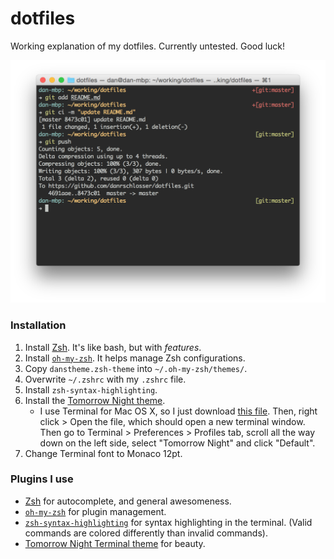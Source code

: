 # dotfiles

Working explanation of my dotfiles.  Currently untested. Good luck!  

![My Terminal Setup](img/terminal.png)

### Installation

1. Install [Zsh](http://www.zsh.org/). It's like bash, but with *features*.
2. Install [`oh-my-zsh`](https://github.com/robbyrussell/oh-my-zsh). It helps manage Zsh configurations.
3. Copy `danstheme.zsh-theme` into `~/.oh-my-zsh/themes/`.
4. Overwrite `~/.zshrc` with my `.zshrc` file.
5. Install `zsh-syntax-highlighting`.
6. Install the [Tomorrow Night theme](https://github.com/chriskempson/tomorrow-theme).  
    - I use Terminal for Mac OS X, so I just download [this file](https://raw.githubusercontent.com/chriskempson/tomorrow-theme/master/OS%20X%20Terminal/Tomorrow%20Night.terminal).  Then, right click > Open the file, which should open a new terminal window.  Then go to Terminal > Preferences > Profiles tab, scroll all the way down on the left side, select "Tomorrow Night" and click "Default".
7. Change Terminal font to Monaco 12pt.  

### Plugins I use

- [Zsh](http://www.zsh.org/) for autocomplete, and general awesomeness.
- [`oh-my-zsh`](https://github.com/robbyrussell/oh-my-zsh) for plugin management.
- [`zsh-syntax-highlighting`](https://github.com/zsh-users/zsh-syntax-highlighting) for syntax highlighting in the terminal. (Valid commands are colored differently than invalid commands).
- [Tomorrow Night Terminal theme](https://github.com/chriskempson/tomorrow-theme) for beauty.
